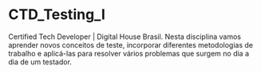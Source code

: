 # CTD_Testing_I
Certified Tech Developer | Digital House Brasil. Nesta disciplina vamos aprender novos conceitos de teste, incorporar diferentes metodologias de trabalho e aplicá-las para resolver vários problemas que surgem no dia a dia de um testador. 
